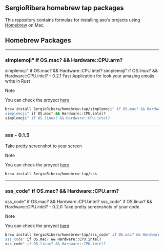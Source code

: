 ## SergioRibera homebrew tap packages

This repository contains formulas for installing axo's projects using [Homebrew](https://brew.sh) on Mac.
## Homebrew Packages

---
### simplemoji" if OS.mac? && Hardware::CPU.arm?
simplemoji" if OS.mac? && Hardware::CPU.intel?
simplemoji" if OS.linux? && Hardware::CPU.intel? - 0.2.1
Fast Application for look your amazing emojis write in Rust
> [!NOTE]
> You can check the proyect [here](https://github.com/SergioRibera/Simplemoji)
```bash
brew install SergioRibera/homebrew-tap/simplemoji" if OS.mac? && Hardware::CPU.arm?
simplemoji" if OS.mac? && Hardware::CPU.intel?
simplemoji" if OS.linux? && Hardware::CPU.intel?
```

---
### sss - 0.1.5
Take pretty screenshot to your screen
> [!NOTE]
> You can check the proyect [here](https://github.com/SergioRibera/sss)
```bash
brew install SergioRibera/homebrew-tap/sss
```

---
### sss_code" if OS.mac? && Hardware::CPU.arm?
sss_code" if OS.mac? && Hardware::CPU.intel?
sss_code" if OS.linux? && Hardware::CPU.intel? - 0.2.0
Take pretty screenshots of your code
> [!NOTE]
> You can check the proyect [here](https://github.com/SergioRibera/sss)
```bash
brew install SergioRibera/homebrew-tap/sss_code" if OS.mac? && Hardware::CPU.arm?
sss_code" if OS.mac? && Hardware::CPU.intel?
sss_code" if OS.linux? && Hardware::CPU.intel?
```

